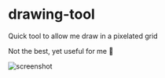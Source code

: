# drawing-tool

Quick tool to allow me draw in a pixelated grid

Not the best, yet useful for me 💅

![screenshot](https://i.imgur.com/jZ4d9Vh.png)
